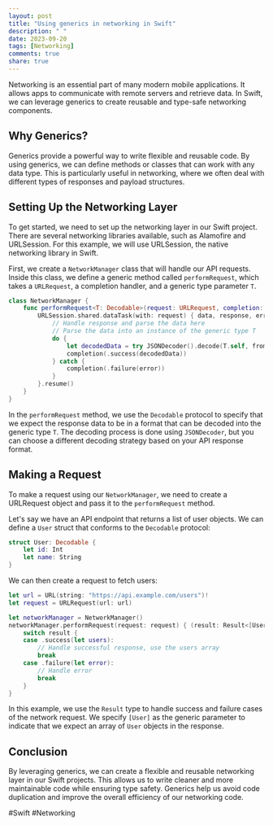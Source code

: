 ```yaml
---
layout: post
title: "Using generics in networking in Swift"
description: " "
date: 2023-09-20
tags: [Networking]
comments: true
share: true
---
```


Networking is an essential part of many modern mobile applications. It allows apps to communicate with remote servers and retrieve data. In Swift, we can leverage generics to create reusable and type-safe networking components.

## Why Generics?

Generics provide a powerful way to write flexible and reusable code. By using generics, we can define methods or classes that can work with any data type. This is particularly useful in networking, where we often deal with different types of responses and payload structures.

## Setting Up the Networking Layer

To get started, we need to set up the networking layer in our Swift project. There are several networking libraries available, such as Alamofire and URLSession. For this example, we will use URLSession, the native networking library in Swift.

First, we create a `NetworkManager` class that will handle our API requests. Inside this class, we define a generic method called `performRequest`, which takes a `URLRequest`, a completion handler, and a generic type parameter `T`.

```swift
class NetworkManager {
    func performRequest<T: Decodable>(request: URLRequest, completion: @escaping (Result<T, Error>) -> Void) {
        URLSession.shared.dataTask(with: request) { data, response, error in
            // Handle response and parse the data here
            // Parse the data into an instance of the generic type T
            do {
                let decodedData = try JSONDecoder().decode(T.self, from: data ?? Data())
                completion(.success(decodedData))
            } catch {
                completion(.failure(error))
            }
        }.resume()
    }
}
```

In the `performRequest` method, we use the `Decodable` protocol to specify that we expect the response data to be in a format that can be decoded into the generic type `T`. The decoding process is done using `JSONDecoder`, but you can choose a different decoding strategy based on your API response format.

## Making a Request

To make a request using our `NetworkManager`, we need to create a URLRequest object and pass it to the `performRequest` method.

Let's say we have an API endpoint that returns a list of user objects. We can define a `User` struct that conforms to the `Decodable` protocol:

```swift
struct User: Decodable {
    let id: Int
    let name: String
}
```

We can then create a request to fetch users:

```swift
let url = URL(string: "https://api.example.com/users")!
let request = URLRequest(url: url)

let networkManager = NetworkManager()
networkManager.performRequest(request: request) { (result: Result<[User], Error>) in
    switch result {
    case .success(let users):
        // Handle successful response, use the users array
        break
    case .failure(let error):
        // Handle error
        break
    }
}
```

In this example, we use the `Result` type to handle success and failure cases of the network request. We specify `[User]` as the generic parameter to indicate that we expect an array of `User` objects in the response.

## Conclusion

By leveraging generics, we can create a flexible and reusable networking layer in our Swift projects. This allows us to write cleaner and more maintainable code while ensuring type safety. Generics help us avoid code duplication and improve the overall efficiency of our networking code.

#Swift #Networking